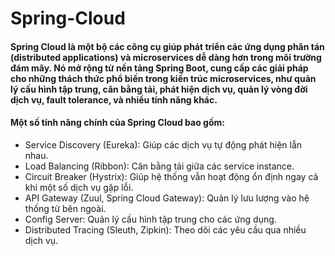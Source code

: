 # Spring-Cloud

#### Spring Cloud là một bộ các công cụ giúp phát triển các ứng dụng phân tán (distributed applications) và microservices dễ dàng hơn trong môi trường đám mây. Nó mở rộng từ nền tảng Spring Boot, cung cấp các giải pháp cho những thách thức phổ biến trong kiến trúc microservices, như quản lý cấu hình tập trung, cân bằng tải, phát hiện dịch vụ, quản lý vòng đời dịch vụ, fault tolerance, và nhiều tính năng khác.

#### Một số tính năng chính của Spring Cloud bao gồm:
- Service Discovery (Eureka): Giúp các dịch vụ tự động phát hiện lẫn nhau.
- Load Balancing (Ribbon): Cân bằng tải giữa các service instance.
- Circuit Breaker (Hystrix): Giúp hệ thống vẫn hoạt động ổn định ngay cả khi một số dịch vụ gặp lỗi.
- API Gateway (Zuul, Spring Cloud Gateway): Quản lý lưu lượng vào hệ thống từ bên ngoài.
- Config Server: Quản lý cấu hình tập trung cho các ứng dụng.
- Distributed Tracing (Sleuth, Zipkin): Theo dõi các yêu cầu qua nhiều dịch vụ.

